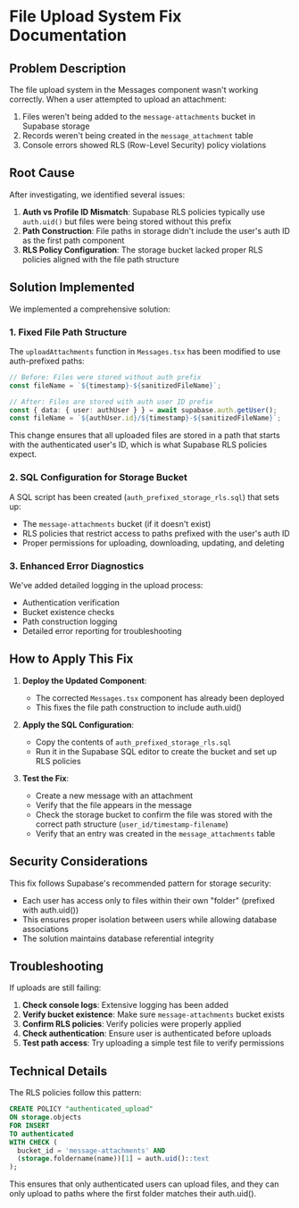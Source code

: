 # File Upload System Fix Documentation

## Problem Description

The file upload system in the Messages component wasn't working correctly. When a user attempted to upload an attachment:

1. Files weren't being added to the `message-attachments` bucket in Supabase storage
2. Records weren't being created in the `message_attachment` table
3. Console errors showed RLS (Row-Level Security) policy violations

## Root Cause

After investigating, we identified several issues:

1. **Auth vs Profile ID Mismatch**: Supabase RLS policies typically use `auth.uid()` but files were being stored without this prefix
2. **Path Construction**: File paths in storage didn't include the user's auth ID as the first path component
3. **RLS Policy Configuration**: The storage bucket lacked proper RLS policies aligned with the file path structure

## Solution Implemented

We implemented a comprehensive solution:

### 1. Fixed File Path Structure

The `uploadAttachments` function in `Messages.tsx` has been modified to use auth-prefixed paths:

```typescript
// Before: Files were stored without auth prefix
const fileName = `${timestamp}-${sanitizedFileName}`;

// After: Files are stored with auth user ID prefix
const { data: { user: authUser } } = await supabase.auth.getUser();
const fileName = `${authUser.id}/${timestamp}-${sanitizedFileName}`;
```

This change ensures that all uploaded files are stored in a path that starts with the authenticated user's ID, which is what Supabase RLS policies expect.

### 2. SQL Configuration for Storage Bucket

A SQL script has been created (`auth_prefixed_storage_rls.sql`) that sets up:

- The `message-attachments` bucket (if it doesn't exist)
- RLS policies that restrict access to paths prefixed with the user's auth ID
- Proper permissions for uploading, downloading, updating, and deleting

### 3. Enhanced Error Diagnostics

We've added detailed logging in the upload process:
- Authentication verification
- Bucket existence checks
- Path construction logging
- Detailed error reporting for troubleshooting

## How to Apply This Fix

1. **Deploy the Updated Component**:
   - The corrected `Messages.tsx` component has already been deployed
   - This fixes the file path construction to include auth.uid()

2. **Apply the SQL Configuration**:
   - Copy the contents of `auth_prefixed_storage_rls.sql`
   - Run it in the Supabase SQL editor to create the bucket and set up RLS policies

3. **Test the Fix**:
   - Create a new message with an attachment
   - Verify that the file appears in the message
   - Check the storage bucket to confirm the file was stored with the correct path structure (`user_id/timestamp-filename`)
   - Verify that an entry was created in the `message_attachments` table

## Security Considerations

This fix follows Supabase's recommended pattern for storage security:

- Each user has access only to files within their own "folder" (prefixed with auth.uid())
- This ensures proper isolation between users while allowing database associations
- The solution maintains database referential integrity

## Troubleshooting

If uploads are still failing:

1. **Check console logs**: Extensive logging has been added
2. **Verify bucket existence**: Make sure `message-attachments` bucket exists
3. **Confirm RLS policies**: Verify policies were properly applied
4. **Check authentication**: Ensure user is authenticated before uploads
5. **Test path access**: Try uploading a simple test file to verify permissions

## Technical Details

The RLS policies follow this pattern:

```sql
CREATE POLICY "authenticated_upload" 
ON storage.objects 
FOR INSERT 
TO authenticated 
WITH CHECK (
  bucket_id = 'message-attachments' AND
  (storage.foldername(name))[1] = auth.uid()::text
);
```

This ensures that only authenticated users can upload files, and they can only upload to paths where the first folder matches their auth.uid().
